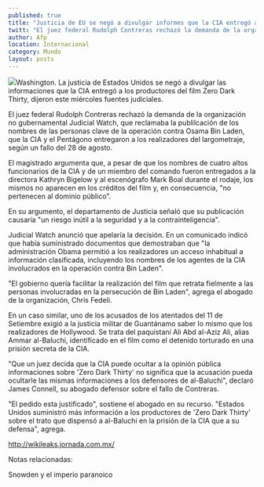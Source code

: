 ```yaml
---
published: true
title: "Justicia de EU se negó a divulgar informes que la CIA entregó a productores del film 'Zero Dark Thirty'"
twitt: "El juez federal Rudolph Contreras rechazó la demanda de la organización no gubernamental Judicial Watch, que reclamaba la publilcación de los nombres de las personas clave de la operación contra Osama Bin Laden."
author: Afp
location: Internacional
category: Mundo
layout: posts
---
```


![](http://i.imgur.com/yJ9VGsKm.jpg)Washington. La justicia de Estados Unidos se negó a divulgar las informaciones que la CIA entregó a los productores del film Zero Dark Thirty, dijeron este miércoles fuentes judiciales.

El juez federal Rudolph Contreras rechazó la demanda de la organización no gubernamental Judicial Watch, que reclamaba la publilcación de los nombres de las personas clave de la operación contra Osama Bin Laden, que la CIA y el Pentágono entregaron a los realizadores del largometraje, según un fallo del 28 de agosto.

El magistrado argumenta que, a pesar de que los nombres de cuatro altos funcionarios de la CIA y de un miembro del comando fueron entregados a la directora Kathryn Bigelow y al escenógrafo Mark Boal durante el rodaje, los mismos no aparecen en los créditos del film y, en consecuencia, "no pertenecen al dominio público".

En su argumento, el departamento de Justicia señaló que su publicación causaría "un riesgo inútil a la seguridad y a la contrainteligencia".

Judicial Watch anunció que apelaría la decisión. En un comunicado indicó que había suministrado documentos que demostraban que "la administración Obama permitió a los realizadores un acceso inhabitual a información clasificada, incluyendo los nombres de los agentes de la CIA involucrados en la operación contra Bin Laden".

"El gobierno quería facilitar la realización del film que retrata fielmente a las personas involucradas en la persecución de Bin Laden", agrega el abogado de la organización, Chris Fedeli.

En un caso similar, uno de los acusados de los atentados del 11 de Setiembre exigió a la justicia militar de Guantánamo saber lo mismo que los realizadores de Hollywood. Se trata del paquistaní Ali Abd al-Aziz Ali, alias Ammar al-Baluchi, identificado en el film como el detenido torturado en una prisión secreta de la CIA.

"Que un juez decida que la CIA puede ocultar a la opinión pública informaciones sobre 'Zero Dark Thirty' no significa que la acusación pueda ocultarle las mismas informaciones a los defensores de al-Baluchi", declaró James Connell, su abogado defensor sobre el fallo de Contreras.

"El pedido esta justificado", sostiene el abogado en su recurso. "Estados Unidos suministró más información a los productores de 'Zero Dark Thirty' sobre el trato que dispensó a al-Baluchi en la prisión de la CIA que a su defensa", agrega.

http://wikileaks.jornada.com.mx/

Notas relacionadas:

Snowden y el imperio paranoico
